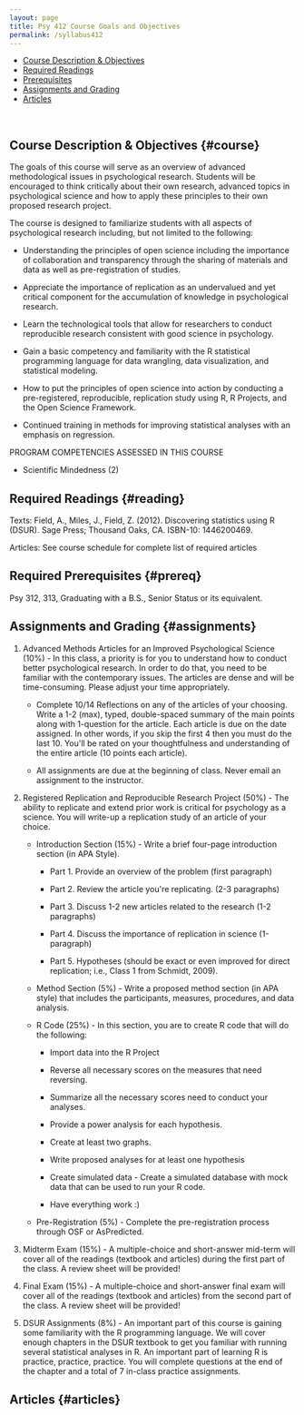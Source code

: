 ```yaml
---
layout: page
title: Psy 412 Course Goals and Objectives
permalink: /syllabus412
---
```



* [Course Description & Objectives](#course)
* [Required Readings](#reading)
* [Prerequisites](#prereq)
* [Assignments and Grading](#assignments)
* [Articles](#articles)

<br>

## Course Description & Objectives {#course}

The goals of this course will serve as an overview of advanced methodological issues in psychological research. Students will be encouraged to think critically about their own research, advanced topics in psychological science and how to apply these principles to their own proposed research project.  

The course is designed to familiarize students with all aspects of psychological research including, but not limited to the following:

  *	Understanding the principles of open science including the importance of collaboration and transparency through the sharing of materials and data as well as pre-registration of studies. 
  
  *	Appreciate the importance of replication as an undervalued and yet critical component for the accumulation of knowledge in psychological research.  

  *	Learn the technological tools that allow for researchers to conduct reproducible research consistent with good science in psychology.   

  *	Gain a basic competency and familiarity with the R statistical programming language for data wrangling, data visualization, and statistical modeling.

  *	How to put the principles of open science into action by conducting a pre-registered, reproducible, replication study using R, R Projects, and the Open Science Framework.

  * Continued training in methods for improving statistical analyses with an emphasis on regression.  

PROGRAM COMPETENCIES ASSESSED IN THIS COURSE
  *	Scientific Mindedness (2)

## Required Readings {#reading}
Texts:
Field, A., Miles, J., Field, Z. (2012). Discovering statistics using R (DSUR). Sage Press; Thousand Oaks, CA. ISBN-10: 1446200469. 

Articles:
See course schedule for complete list of required articles
												
## Required Prerequisites {#prereq}
Psy 312, 313, Graduating with a B.S., Senior Status or its equivalent.

									
## Assignments and Grading {#assignments}

1.	Advanced Methods Articles for an Improved Psychological Science (10%) - In this class, a priority is for you to understand how to conduct better psychological research.  In order to do that, you need to be familiar with the contemporary issues. The articles are dense and will be time-consuming.  Please adjust your time appropriately. 

    * Complete 10/14 Reflections on any of the articles of your choosing.  Write a 1-2 (max), typed, double-spaced summary of the main points along with 1-question for the article. Each article is due on the date assigned.  In other words, if you skip the first 4 then you must do the last 10.  You'll be rated on your thoughtfulness and understanding of the entire article (10 points each article).

    * All assignments are due at the beginning of class.  Never email an assignment to the instructor.  

2.	Registered Replication and Reproducible Research Project (50%) - The ability to replicate and extend prior work is critical for psychology as a science.  You will write-up a replication study of an article of your choice.  
  
    * Introduction Section (15%) - Write a brief four-page introduction section (in APA Style).  
  
        * Part 1. Provide an overview of the problem (first paragraph)
  
        * Part 2. Review the article you're replicating. (2-3 paragraphs)
  
        * Part 3. Discuss 1-2 new articles related to the research (1-2 paragraphs)
  
        * Part 4. Discuss the importance of replication in science (1-paragraph)
  
        * Part 5. Hypotheses (should be exact or even improved for direct replication; i.e., Class 1 from Schmidt, 2009).

    * Method Section (5%) - Write a proposed method section (in APA style) that includes the participants, measures, procedures, and data analysis.

    * R Code (25%) - In this section, you are to create R code that will do the following:
    
      * Import data into the R Project
    
      * Reverse all necessary scores on the measures that need reversing.
     
      * Summarize all the necessary scores need to conduct your analyses.
    
      * Provide a power analysis for each hypothesis.
    
      * Create at least two graphs.
    
      * Write proposed analyses for at least one hypothesis
    
      * Create simulated data - Create a simulated database with mock data that can be used to run your R code. 
    
      * Have everything work :)
    
    * Pre-Registration (5%) - Complete the pre-registration process through OSF or AsPredicted.


3. Midterm Exam (15%) - A multiple-choice and short-answer mid-term will cover all of the readings (textbook and articles) during the first part of the class. A review sheet will be provided!

4. Final Exam (15%) - A multiple-choice and short-answer final exam will cover all of the readings (textbook and articles) from the second part of the class. A review sheet will be provided!

5. DSUR Assignments (8%) - An important part of this course is gaining some familiarity with the R programming language.  We will cover enough chapters in the DSUR textbook to get you familiar with running several statistical analyses in R.  An important part of learning R is practice, practice, practice.  You will complete questions at the end of the chapter and a total of 7 in-class practice assignments. 

## Articles {#articles}
